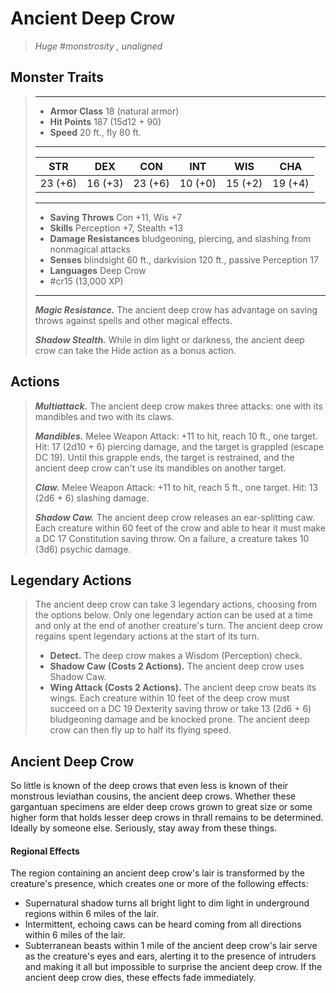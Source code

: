 # Ancient Deep Crow
>*Huge #monstrosity , unaligned*
## Monster Traits
>___
>- **Armor Class** 18 (natural armor)
>- **Hit Points** 187 (15d12 + 90)
>- **Speed** 20 ft., fly 80 ft.
>___
>|STR|DEX|CON|INT|WIS|CHA|
>|:---:|:---:|:---:|:---:|:---:|:---:|
>|23 (+6)|16 (+3)|23 (+6)|10 (+0)|15 (+2)|19 (+4)|
>___
>- **Saving Throws** Con +11, Wis +7
>- **Skills** Perception +7, Stealth +13
>- **Damage Resistances** bludgeoning, piercing, and slashing from nonmagical attacks
>- **Senses** blindsight 60 ft., darkvision 120 ft., passive Perception 17
>- **Languages** Deep Crow
>- #cr15 (13,000 XP)
>___
>***Magic Resistance.*** The ancient deep crow has advantage on saving throws against spells and other magical effects.  
>
>***Shadow Stealth.*** While in dim light or darkness, the ancient deep crow can take the Hide action as a bonus action.  
>
## Actions
>***Multiattack.*** The ancient deep crow makes three attacks: one with its mandibles and two with its claws.  
>
>***Mandibles.*** Melee Weapon Attack: +11 to hit, reach 10 ft., one target. Hit: 17 (2d10 + 6) piercing damage, and the target is grappled (escape DC 19). Until this grapple ends, the target is restrained, and the ancient deep crow can't use its mandibles on another target.  
>
>***Claw.*** Melee Weapon Attack: +11 to hit, reach 5 ft., one target. Hit: 13 (2d6 + 6) slashing damage.  
>
>***Shadow Caw.*** The ancient deep crow releases an ear-splitting caw. Each creature within 60 feet of the crow and able to hear it must make a DC 17 Constitution saving throw. On a failure, a creature takes 10 (3d6) psychic damage.  
>
## Legendary Actions
>The ancient deep crow can take 3 legendary actions, choosing from the options below. Only one legendary action can be used at a time and only at the end of another creature's turn. The ancient deep crow regains spent legendary actions at the start of its turn.
>
>- **Detect.** The deep crow makes a Wisdom (Perception) check.
>- **Shadow Caw (Costs 2 Actions).** The ancient deep crow uses Shadow Caw.
>- **Wing Attack (Costs 2 Actions).** The ancient deep crow beats its wings. Each creature within 10 feet of the deep crow must succeed on a DC 19 Dexterity saving throw or take 13 (2d6 + 6) bludgeoning damage and be knocked prone. The ancient deep crow can then fly up to half its flying speed.
## Ancient Deep Crow
So little is known of the deep crows that even less is known of their monstrous leviathan cousins, the ancient deep crows. Whether these gargantuan specimens are elder deep crows grown to great size or some higher form that holds lesser deep crows in thrall remains to be determined. Ideally by someone else. Seriously, stay away from these things.
#### Regional Effects
The region containing an ancient deep crow's lair is transformed by the creature's presence, which creates one or more of the following effects:
- Supernatural shadow turns all bright light to dim light in underground regions within 6 miles of the lair.
- Intermittent, echoing caws can be heard coming from all directions within 6 miles of the lair.
- Subterranean beasts within 1 mile of the ancient deep crow's lair serve as the creature's eyes and ears, alerting it to the presence of intruders and making it all but impossible to surprise the ancient deep crow.
If the ancient deep crow dies, these effects fade immediately.